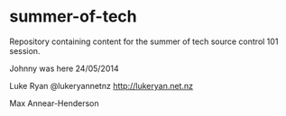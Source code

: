 summer-of-tech
==============

Repository containing content for the summer of tech source control 101 session.

Johnny was here 24/05/2014

Luke Ryan @lukeryannetnz http://lukeryan.net.nz

Max Annear-Henderson
